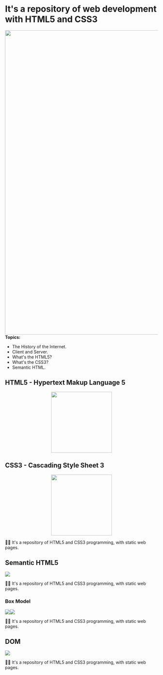# It's a repository of web development with HTML5 and CSS3
<img src="https://www.isbrasil.info/blog/_images/blog/destaques/2018/05/28/html-x-css-afinal-quais-sao-as-diferencas_1b35feb55a5e269746bc6bc148337033.jpg" width="1000"/><br>
<b>Topics:</b>
<ul>
  <li>The History of the Internet.</li>
  <li>Client and Server.</li>
  <li>What's the HTML5?</li>
  <li>What's the CSS3?</li>
  <li>Semantic HTML.</li>
</ul>

## HTML5 - Hypertext Makup Language 5
<div align="center"><img src="https://upload.wikimedia.org/wikipedia/commons/thumb/6/61/HTML5_logo_and_wordmark.svg/150px-HTML5_logo_and_wordmark.svg.png" height="200"/></div>
<p></p>

## CSS3 - Cascading Style Sheet 3
<div align="center"><img src="https://logonoid.com/images/css3-logo.png" height="200"/></div>
<p>📝🌐 It's a repository of HTML5 and CSS3 programming, with static web pages.</p>

## Semantic HTML5 
<img src="https://danieldigital.com.br/wp-content/uploads/2019/06/html5-tags-semanticas-estrutura-site-seo.jpg"/>
<p>📝🌐 It's a repository of HTML5 and CSS3 programming, with static web pages.</p>

### Box Model
<div align="left"><img src="https://pressupinc.com/wp-content/uploads/2014/01/box-model.png"/><img src="https://www.csssolid.com/images/box-model/css-box-model.png"/></div><p>📝🌐 It's a repository of HTML5 and CSS3 programming, with static web pages.</p>

## DOM
<img src="https://www.isbrasil.info/blog/_images/blog/destaques/2018/05/28/html-x-css-afinal-quais-sao-as-diferencas_1b35feb55a5e269746bc6bc148337033.jpg"/>
<p>📝🌐 It's a repository of HTML5 and CSS3 programming, with static web pages.</p>
